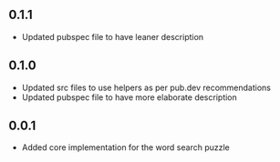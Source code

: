 ## 0.1.1
- Updated pubspec file to have leaner description
## 0.1.0
- Updated src files to use helpers as per pub.dev recommendations
- Updated pubspec file to have more elaborate description
## 0.0.1
- Added core implementation for the word search puzzle